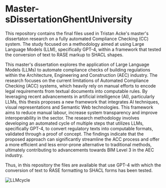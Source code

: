 # Master-sDissertationGhentUniversity
This repository contains the final files used in Tristan Acke's master's dissertaton research on a fully automated Compliance Checking (CC) system. The study focused on a methodology aimed at using Large Language Models (LLM), specifically GPT-4, within a framework that tested the conversion of text to RASE markup to SHACL shapes.

This master's dissertation explores the application of Large Language Models (LLMs) to automate compliance checks of building regulations within the Architecture, Engineering and Construction (AEC) industry. The research focuses on the current limitations of Automated Compliance Checking (ACC) systems, which heavily rely on manual efforts to encode legal requirements from textual documents into computable rules. By leveraging recent advancements in artificial intelligence (AI), particularly LLMs, this thesis proposes a new framework that integrates AI techniques, visual representations and Semantic Web technologies. This framework aims to reduce manual labour, increase system transparency and improve interoperability in the sector. The research methodology involves developing an automated cycle of multiple steps that utilizes LLMs, 
specifically GPT-4, to convert regulatory texts into computable formats, validated through a proof of concept. The findings indicate that the proposed approach can significantly streamline the ACC process and offer a more efficient and less error-prone alternative to traditional methods, ultimately contributing to advancements towards BIM Level 3 in the AEC industry. 

Thus, in this repository the files are available that use GPT-4 with which the conversion of text to RASE formatting to SHACL forms has been tested.

![LLMcycle](https://github.com/TristanAcke/Master-sDissertationGhentUniversity/assets/163170502/856a075b-1562-4cb9-8afc-ff9ead02768f)
